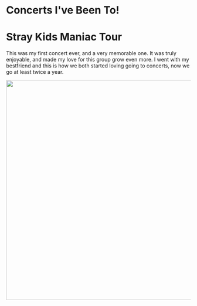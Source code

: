 <html>

# Concerts I've Been To!

<head> 
 <title> Sofia's Concerts </title> 
  <style>
  body {background:C8A2C8;}
  </style>
</head>

<h1> Stray Kids Maniac Tour </h1>
<p> This was my first concert ever, and a very memorable one. It was truly enjoyable, and made my love for this group grow even more. I went with my bestfriend and this is how we both started loving going to concerts, now we go at least twice a year. </p> 
<img src="![IMG_3749](https://github.com/sof1asibrian/concerts/assets/145709883/0ecb68bc-0b61-47d4-9f69-4664b75fbd86)" width= "700" height= "600"
</html>
